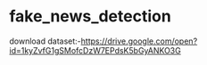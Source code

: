 # fake_news_detection

download dataset:-https://drive.google.com/open?id=1kyZvfG1gSMofcDzW7EPdsK5bGyANKO3G
